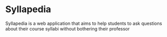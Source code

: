 # Syllapedia
Syllapedia is a web application that aims to help students to ask questions about their course syllabi without bothering their professor
